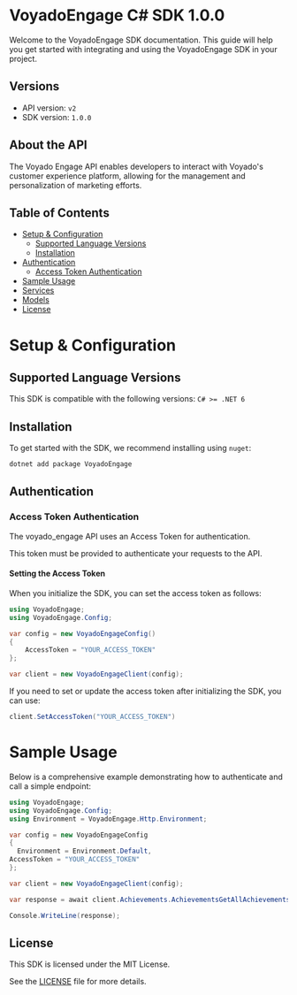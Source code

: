 # VoyadoEngage C# SDK 1.0.0

Welcome to the VoyadoEngage SDK documentation. This guide will help you get started with integrating and using the VoyadoEngage SDK in your project.

## Versions

- API version: `v2`
- SDK version: `1.0.0`

## About the API

The Voyado Engage API enables developers to interact with Voyado's customer experience platform, allowing for the management and personalization of marketing efforts.

## Table of Contents

- [Setup & Configuration](#setup--configuration)
  - [Supported Language Versions](#supported-language-versions)
  - [Installation](#installation)
- [Authentication](#authentication)
  - [Access Token Authentication](#access-token-authentication)
- [Sample Usage](#sample-usage)
- [Services](#services)
- [Models](#models)
- [License](#license)

# Setup & Configuration

## Supported Language Versions

This SDK is compatible with the following versions: `C# >= .NET 6`

## Installation

To get started with the SDK, we recommend installing using `nuget`:

```bash
dotnet add package VoyadoEngage
```

## Authentication

### Access Token Authentication

The voyado_engage API uses an Access Token for authentication.

This token must be provided to authenticate your requests to the API.

#### Setting the Access Token

When you initialize the SDK, you can set the access token as follows:

```cs
using VoyadoEngage;
using VoyadoEngage.Config;

var config = new VoyadoEngageConfig()
{
	AccessToken = "YOUR_ACCESS_TOKEN"
};

var client = new VoyadoEngageClient(config);
```

If you need to set or update the access token after initializing the SDK, you can use:

```cs
client.SetAccessToken("YOUR_ACCESS_TOKEN")
```

# Sample Usage

Below is a comprehensive example demonstrating how to authenticate and call a simple endpoint:

```cs
using VoyadoEngage;
using VoyadoEngage.Config;
using Environment = VoyadoEngage.Http.Environment;

var config = new VoyadoEngageConfig
{
  Environment = Environment.Default,
AccessToken = "YOUR_ACCESS_TOKEN"
};

var client = new VoyadoEngageClient(config);

var response = await client.Achievements.AchievementsGetAllAchievementsAsync(8, 2);

Console.WriteLine(response);

```

## License

This SDK is licensed under the MIT License.

See the [LICENSE](LICENSE) file for more details.

<!-- This file was generated by liblab | https://liblab.com/ -->
